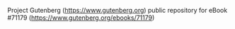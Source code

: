 Project Gutenberg (https://www.gutenberg.org) public repository for
eBook #71179 (https://www.gutenberg.org/ebooks/71179)

